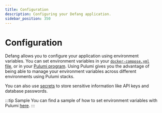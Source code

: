 ```yaml
---
title: Configuration
description: Configuring your Defang application.
sidebar_position: 350
---
```


# Configuration

Defang allows you to configure your application using environment variables. You can set environment variables in your [`docker-compose.yml` file](./compose.md), or in your [Pulumi program](./pulumi.md). Using Pulumi gives you the advantage of being able to manage your environment variables across different environments using Pulumi stacks.

You can also use [secrets](./secrets.md) to store sensitive information like API keys and database passwords.

:::tip Sample
You can find a sample of how to set environment variables with Pulumi [here](https://github.com/defang-io/defang/tree/main/samples/nodejs/remix-aiven-postgres).
:::